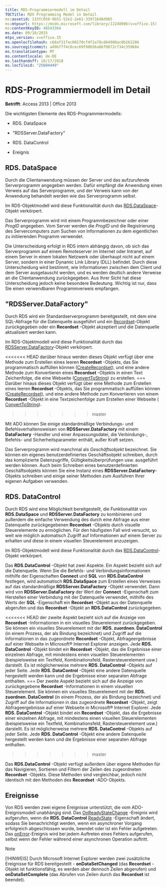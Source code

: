 ```yaml
---
title: RDS-Programmiermodell im Detail
TOCTitle: RDS Programming Model in Detail
ms:assetid: 133fc059-9b51-52e2-2e61-339716d8d965
ms:mtpsurl: https://msdn.microsoft.com/library/JJ248906(v=office.15)
ms:contentKeyID: 48543364
ms.date: 09/18/2015
mtps_version: v=office.15
ms.openlocfilehash: c68af31fec00178cf4f2a78cd64980ac0b262206
ms.sourcegitcommit: a49b77f4c8cec69f90656a86f0872cf34c35968e
ms.translationtype: MT
ms.contentlocale: de-DE
ms.lasthandoff: 10/17/2018
ms.locfileid: "25604449"
---
```

# <a name="rds-programming-model-in-detail"></a>RDS-Programmiermodell im Detail


**Betrifft**: Access 2013 | Office 2013



Die wichtigsten Elemente des RDS-Programmiermodells:

  - RDS. DataSpace

  - "RDSServer.DataFactory"

  - RDS. DataControl

  - Ereignis

## <a name="rdsdataspace"></a>RDS. DataSpace

Durch die Clientanwendung müssen der Server und das aufzurufende Serverprogramm angegeben werden. Dafür empfängt die Anwendung einen Verweis auf das Serverprogramm, und der Verweis kann von der Anwendung behandelt werden wie das Serverprogramm selbst.

Im RDS-Objektmodell wird diese Funktionalität durch das [RDS.DataSpace](dataspace-object-rds.md)-Objekt verkörpert.

Das Serverprogramm wird mit einem Programmbezeichner oder einer *ProgID* angegeben. Vom Server werden die *ProgID* und die Registrierung des Servercomputers zum Suchen von Informationen zu dem eigentlichen zu initiierenden Programm verwendet.

Die Unterscheidung erfolgt in RDS intern abhängig davon, ob sich das Serverprogramm auf einem Remoteserver im Internet oder Intranet, auf einem Server in einem lokalen Netzwerk oder überhaupt nicht auf einem Server, sondern in einer Dynamic Link Library (DLL) befindet. Durch diese Unterscheidung wird bestimmt, wie Informationen zwischen dem Client und dem Server ausgetauscht werden, und es werden deutlich andere Verweise an die Clientanwendung zurückgegeben. Aus Ihrer Sicht hat diese Unterscheidung jedoch keine besondere Bedeutung. Wichtig ist nur, dass Sie einen verwendbaren Programmverweis empfangen.

## <a name="rdsserverdatafactory"></a>"RDSServer.DataFactory"

Durch RDS wird ein Standardserverprogramm bereitgestellt, mit dem eine SQL-Abfrage für die Datenquelle ausgeführt und ein [Recordset](recordset-object-ado.md)-Objekt zurückgegeben oder ein **Recordset** -Objekt akzeptiert und die Datenquelle aktualisiert werden kann.

Im RDS-Objektmodell wird diese Funktionalität durch das [RDSServer.DataFactory](datafactory-object-rdsserver.md)-Objekt verkörpert.

<<<<<<< HEAD darüber hinaus werden dieses Objekt verfügt über eine Methode zum Erstellen eines leeren **Recordset** -Objekts, das Sie programmatisch auffüllen können ([CreateRecordset](createrecordset-method-rds.md)), und eine andere Methode zum Konvertieren eines **Recordset** -Objekts in einen Text Zeichenfolge, die eine Webseite ([ConvertToString](converttostring-method-rds.md)) zu erstellen.
=== Darüber hinaus dieses Objekt verfügt über eine Methode zum Erstellen eines leeren **Recordset** -Objekts, das Sie programmatisch auffüllen können ([CreateRecordset](createrecordset-method-rds.md)), und eine andere Methode zum Konvertieren von einem **Recordset** -Objekt in eine Textzeichenfolge zum Erstellen einer Webseite ( [ConvertToString](converttostring-method-rds.md)).
>>>>>>> master

Mit ADO können Sie einige standardmäßige Verbindungs- und Befehlsverhaltensweisen von **RDSServer.DataFactory** mit einem **DataFactory** -Handler und einer Anpassungsdatei, die Verbindungs-, Befehls- und Sicherheitsparameter enthält, außer Kraft setzen.

Das Serverprogramm wird manchmal als *Geschäftsobjekt* bezeichnet. Sie können ein eigenes benutzerdefiniertes Geschäftsobjekt schreiben, durch das komplizierte Datenzugriffe, Gültigkeitsüberprüfungen usw. ausgeführt werden können. Auch beim Schreiben eines benutzerdefinierten Geschäftsobjekts können Sie eine Instanz eines **RDSServer.DataFactory**-Objekts schreiben und einige seiner Methoden zum Ausführen Ihrer eigenen Aufgaben verwenden.

## <a name="rdsdatacontrol"></a>RDS. DataControl

Durch RDS wird eine Möglichkeit bereitgestellt, die Funktionalität von **RDS.DataSpace** und **RDSServer.DataFactory** zu kombinieren und außerdem die einfache Verwendung des durch eine Abfrage aus einer Datenquelle zurückgegebenen **Recordset** -Objekts durch visuelle Steuerelemente zu ermöglichen. Für den häufigsten Fall wird versucht, so weit wie möglich automatisch Zugriff auf Informationen auf einem Server zu erhalten und diese in einem visuellen Steuerelement anzuzeigen.

Im RDS-Objektmodell wird diese Funktionalität durch das [RDS.DataControl](datacontrol-object-rds.md)-Objekt verkörpert.

Das **RDS.DataControl** -Objekt hat zwei Aspekte. Ein Aspekt bezieht sich auf die Datenquelle. Wenn Sie die Befehls- und Verbindungsinformationen mithilfe der Eigenschaften **Connect** und **SQL** von **RDS.DataControl** festlegen, wird automatisch **RDS.DataSpace** zum Erstellen eines Verweises auf das standardmäßige **RDSServer.DataFactory** -Objekt verwendet. Dann wird von **RDSServer.DataFactory** der Wert der **Connect** -Eigenschaft zum Herstellen einer Verbindung mit der Datenquelle verwendet, mithilfe des Werts der **SQL** -Eigenschaft ein **Recordset** -Objekt aus der Datenquelle abgerufen und das **Recordset** -Objekt an **RDS.DataControl** zurückgegeben.

<<<<<<< HEAD der zweite Aspekt bezieht sich auf die Anzeige von **Recordset** -Informationen in ein visuelles Steuerelement zurückgegeben. Sie können ein visuelles Steuerelement mit der **RDS. zuordnen. DataControl** (in einem Prozess, der als Bindung bezeichnet) und Zugriff auf die Informationen in das zugeordnete **Recordset** -Objekt, Abfrageergebnisse auf einer Webseite in Microsoft® Internet Explorer anzeigen. Jede **RDS. DataControl** -Objekt bindet ein **Recordset** -Objekt, das die Ergebnisse einer einzelnen Abfrage, mit mindestens einen visuellen Steuerelementen (beispielsweise ein Textfeld, Kombinationsfeld, Rastersteuerelement usw.) darstellt. Es ist möglicherweise mehrere **RDS. DataControl** -Objekts auf jeder Seite. Jede **RDS. DataControl** -Objekt eine andere Datenquelle hergestellt werden kann und die Ergebnisse einer separaten Abfrage enthalten.
=== Der zweite Aspekt bezieht sich auf die Anzeige von zurückgegebene **Recordset** -Informationen in einem visuellen Steuerelement. Sie können ein visuelles Steuerelement mit der **RDS. zuordnen. DataControl** (in einem Prozess, der als Bindung bezeichnet) und Zugriff auf die Informationen in das zugeordnete **Recordset** -Objekt, zeigt Abfrageergebnisse auf einer Webseite in Microsoft® Internet Explorer. Jede **RDS. DataControl** -Objekt bindet ein **Recordset** -Objekt, das die Ergebnisse einer einzelnen Abfrage, mit mindestens einen visuellen Steuerelementen (beispielsweise ein Textfeld, Kombinationsfeld, Rastersteuerelement usw.) darstellt. Es ist möglicherweise mehrere **RDS. DataControl** -Objekts auf jeder Seite. Jede **RDS. DataControl** -Objekt eine andere Datenquelle hergestellt werden kann und die Ergebnisse einer separaten Abfrage enthalten.
>>>>>>> master

Das **RDS.DataControl** -Objekt verfügt außerdem über eigene Methoden für das Navigieren, Sortieren und Filtern der Zeilen des zugeordneten **Recordset** -Objekts. Diese Methoden sind vergleichbar, jedoch nicht identisch mit den Methoden des **Recordset** -ADO-Objekts.

## <a name="events"></a>Ereignisse

Von RDS werden zwei eigene Ereignisse unterstützt, die vom ADO-Ereignismodell unabhängig sind. Das [OnReadyStateChange](onreadystatechange-event-rds.md) -Ereignis wird aufgerufen, wenn die **RDS. DataControl** [ReadyState](readystate-property-rds.md) -Eigenschaft ändert, sodass Sie benachrichtigt werden, wenn ein asynchroner Vorgang erfolgreich abgeschlossen wurde, beendet oder ist ein Fehler aufgetreten. Das [onError](onerror-event-rds.md)-Ereignis wird bei jedem Auftreten eines Fehlers aufgerufen, selbst wenn der Fehler während einer asynchronen Operation auftritt.


> [!NOTE]
> <P>[!HINWEIS] Durch Microsoft Internet Explorer werden zwei zusätzliche Ereignisse für RDS bereitgestellt - <STRONG>onDataSetChanged</STRONG> (das <STRONG>Recordset</STRONG> -Objekt ist funktionsfähig, es werden aber dennoch Zeilen abgerufen) und <STRONG>onDataSetComplete</STRONG> (das Abrufen von Zeilen durch das <STRONG>Recordset</STRONG> ist beendet).</P>


